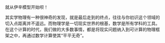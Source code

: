 就从伊辛模型开始呗！

其实学物理有一种很神奇的发现，就是最后走到的终点，往往与你初识这个领域的切入点距离并不遥远。而物理学是一切现实世界的根基，数学是所有学科的工具。在这个计算的时代，我们做的大多数事情，都是将现实问题纳入到可计算的物理框架之中，再通过数学计算使其“平平无奇”。
